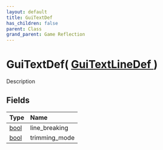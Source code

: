 ```yaml
---
layout: default
title: GuiTextDef
has_children: false
parent: Class
grand_parent: Game Reflection
---
```

# GuiTextDef( [ GuiTextLineDef ](/riftbreaker-wiki/docs/game-reflection/classes/gui_text_line_def/) )
Description 

## Fields

| Type | Name |
|:----------|:--------------|
| [bool](/riftbreaker-wiki/docs/game-reflection/components/bool/) | line_breaking |
| [bool](/riftbreaker-wiki/docs/game-reflection/components/bool/) | trimming_mode |

